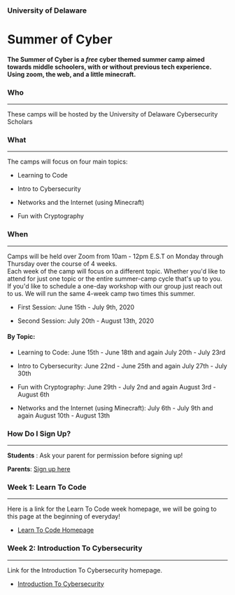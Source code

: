 ### University of Delaware 

# Summer of Cyber

#### The Summer of Cyber is a *free* cyber themed summer camp aimed towards middle schoolers, with or without previous tech experience. Using zoom, the web, and a little minecraft.

### Who 
-------
These camps will be hosted by the University of Delaware Cybersecurity Scholars

### What
---------
The camps will focus on four main topics:

- Learning to Code

- Intro to Cybersecurity

- Networks and the Internet (using Minecraft)

- Fun with Cryptography

### When
----------
Camps will be held over Zoom from 10am - 12pm E.S.T on Monday through Thursday over the course of 4 weeks.  
Each week of the camp will focus on a different topic.  Whether you'd like to attend for just one topic or the entire summer-camp cycle that's up to you.  If you'd like to schedule a one-day workshop with our group just reach out to us.  We will run the same 4-week camp two times this summer.

- First Session: June 15th - July 9th, 2020

- Second Session: July 20th - August 13th, 2020

#### By Topic: 

- Learning to Code: June 15th - June 18th and again July 20th - July 23rd

- Intro to Cybersecurity: June 22nd - June 25th and again July 27th - July 30th

- Fun with Cryptography: June 29th - July 2nd and again August 3rd - August 6th

- Networks and the Internet (using Minecraft): July 6th - July 9th and again August 10th - August 13th

### How Do I Sign Up?
---------
**Students** : Ask your parent for permission before signing up!

**Parents**: [Sign up here](https://docs.google.com/forms/d/e/1FAIpQLSc2u4xMOktBeiefPk1tug7gkMo06_aXrkWOhsBvyW0yKwhKaw/viewform)


### Week 1: Learn To Code
---------
Here is a link for the Learn To Code week homepage, we will be going to this page at the beginning of everyday!

- <a href="https://udel.codes/LTC/" target="_blank">Learn To Code Homepage</a>


### Week 2: Introduction To Cybersecurity
---------
Link for the Introduction To Cybersecurity homepage.

- <a href="https://udel.codes/cyber" target="_blank">Introduction To Cybersecurity</a>


